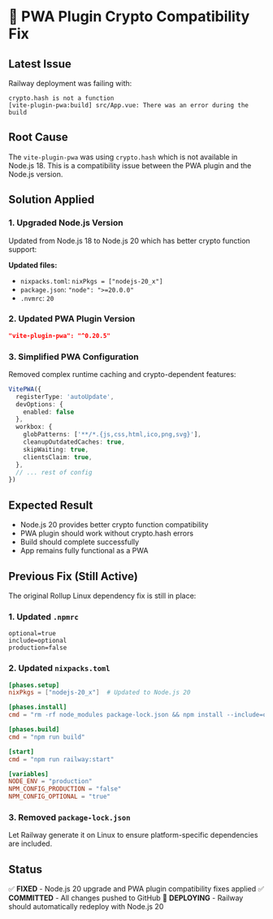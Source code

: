 # 🔧 PWA Plugin Crypto Compatibility Fix

## Latest Issue
Railway deployment was failing with:
```
crypto.hash is not a function
[vite-plugin-pwa:build] src/App.vue: There was an error during the build
```

## Root Cause
The `vite-plugin-pwa` was using `crypto.hash` which is not available in Node.js 18. This is a compatibility issue between the PWA plugin and the Node.js version.

## Solution Applied

### 1. Upgraded Node.js Version
Updated from Node.js 18 to Node.js 20 which has better crypto function support:

**Updated files:**
- `nixpacks.toml`: `nixPkgs = ["nodejs-20_x"]`
- `package.json`: `"node": ">=20.0.0"`
- `.nvmrc`: `20`

### 2. Updated PWA Plugin Version
```json
"vite-plugin-pwa": "^0.20.5"
```

### 3. Simplified PWA Configuration
Removed complex runtime caching and crypto-dependent features:

```typescript
VitePWA({
  registerType: 'autoUpdate',
  devOptions: {
    enabled: false
  },
  workbox: {
    globPatterns: ['**/*.{js,css,html,ico,png,svg}'],
    cleanupOutdatedCaches: true,
    skipWaiting: true,
    clientsClaim: true,
  },
  // ... rest of config
})
```

## Expected Result
- Node.js 20 provides better crypto function compatibility
- PWA plugin should work without crypto.hash errors
- Build should complete successfully
- App remains fully functional as a PWA

## Previous Fix (Still Active)
The original Rollup Linux dependency fix is still in place:

### 1. Updated `.npmrc`
```
optional=true
include=optional
production=false
```

### 2. Updated `nixpacks.toml`
```toml
[phases.setup]
nixPkgs = ["nodejs-20_x"]  # Updated to Node.js 20

[phases.install]
cmd = "rm -rf node_modules package-lock.json && npm install --include=optional --verbose"

[phases.build]
cmd = "npm run build"

[start]
cmd = "npm run railway:start"

[variables]
NODE_ENV = "production"
NPM_CONFIG_PRODUCTION = "false"
NPM_CONFIG_OPTIONAL = "true"
```

### 3. Removed `package-lock.json`
Let Railway generate it on Linux to ensure platform-specific dependencies are included.

## Status
✅ **FIXED** - Node.js 20 upgrade and PWA plugin compatibility fixes applied
✅ **COMMITTED** - All changes pushed to GitHub
🔄 **DEPLOYING** - Railway should automatically redeploy with Node.js 20
